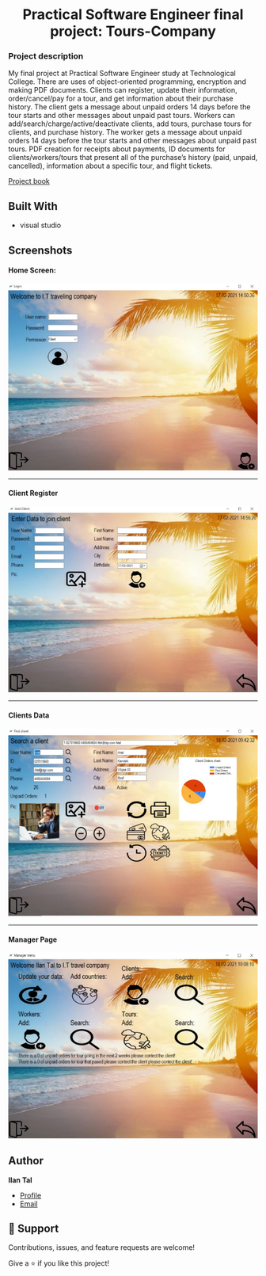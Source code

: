 <h1 align="center">Practical Software Engineer final project: Tours-Company</h1>
<h3>Project description</h3>
<p>
My final project at Practical Software Engineer study at Technological College.
There are uses of object-oriented programming, encryption and making PDF documents.
Clients can register, update their information, order/cancel/pay for a tour, and get information about their purchase history. The client gets a message about unpaid orders 14 days before the tour starts and other messages about unpaid past tours.
Workers can add/search/charge/active/deactivate clients, add tours, purchase tours for clients, and purchase history. The worker gets a message about unpaid orders 14 days before the tour starts and other messages about unpaid past tours.
PDF creation for receipts about payments, ID documents for clients/workers/tours that present all of the purchase’s history (paid, unpaid, cancelled), information about a specific tour, and flight tickets.
</p>

[Project book](https://github.com/ilantal321/tours-company/blob/main/ScreenShots/ilan_project2021.pdf "Ilan Tal Tours Company project book")
## Built With

- visual studio

## Screenshots
<h4>Home Screen:</h4>

![Home Page](https://github.com/ilantal321/tours-company/blob/main/ScreenShots/Home_Screen.PNG "Home Page")
<hr>
<h4>Client Register</h4>

![Client_Register](https://github.com/ilantal321/tours-company/blob/main/ScreenShots/ClientRegister.PNG "Client Register")

<hr>
<h4>Clients Data</h4>

![Client_Register](https://github.com/ilantal321/tours-company/blob/main/ScreenShots/ClientsData.PNG "Clients Data")

<hr>
<h4>Manager Page</h4>

![Client_Register](https://github.com/ilantal321/tours-company/blob/main/ScreenShots/ManegerHomePage.PNG "Maneger Home Page")
## Author
**Ilan Tal**

- [Profile](https://github.com/ilantal321 "Ilan Tal")
- [Email](mailto:Ilan.tal321@gmail.com?subject=Hi "Ilan.tal321@gmail.com")

## 🤝 Support

Contributions, issues, and feature requests are welcome!

Give a ⭐️ if you like this project!
